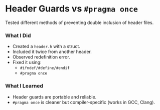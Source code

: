 # Header Guards vs `#pragma once`

Tested different methods of preventing double inclusion of header files.

### What I Did
- Created a `header.h` with a struct.
- Included it twice from another header.
- Observed redefinition error.
- Fixed it using:
  - `#ifndef/#define/#endif`
  - `#pragma once`

### What I Learned
- Header guards are portable and reliable.
- `#pragma once` is cleaner but compiler-specific (works in GCC, Clang).
